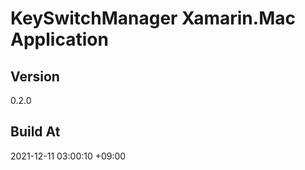 KeySwitchManager Xamarin.Mac Application
==============================

## Version

0.2.0

## Build At

2021-12-11 03:00:10 +09:00
